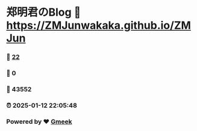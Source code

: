 # 郑明君のBlog :link: https://ZMJunwakaka.github.io/ZMJun 
### :page_facing_up: [22](https://ZMJunwakaka.github.io/ZMJun/tag.html) 
### :speech_balloon: 0 
### :hibiscus: 43552 
### :alarm_clock: 2025-01-12 22:05:48 
### Powered by :heart: [Gmeek](https://github.com/Meekdai/Gmeek)
